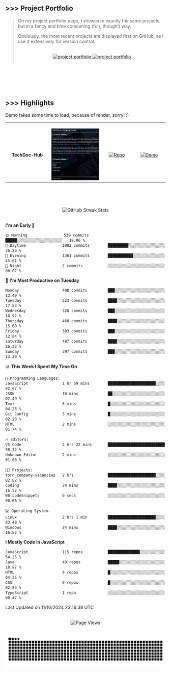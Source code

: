 ## >>> Project Portfolio

> On my project portfolio page, I showcase exactly the same projects, but in a fancy and time consuming (fun, though!) way.
>
> Obviously, the most recent projects are displayed first on GitHub, as I use it extensively for version control.
>
> <br>
>
> <div align="center">
>  <a href="https://shcoobz.github.io/">
>    <img src="https://img.shields.io/badge/portfolio_&hairsp;_page-Link-28a745?style=for-the-badge&logo=github" alt="project portfolio"/>
>  </a>
>
> <a href="https://github.com/Shcoobz/list_projects">
>     <img src="https://img.shields.io/badge/github_projects-List-28a745?style=for-the-badge&logo=github" alt="project portfolio"/>
>   </a>
> </div>
>
> <br>

<br>

##

<br>

## >>> Highlights

Demo takes some time to load, because of render, sorry! :)

<table>
  <tr>
    <td align="center">
      <img width="170" height="1" alt="">
      <strong>TechDoc-Hub</strong>
    </td>
    <td align="center">
      <img width="350" height="1" alt="">
      <img src="img/advancedJS_mern_techdoc-hub.png" alt="Blabber Bot Image" width="200" >
    </td>
    <td align="center">
      <img width="170" height="1" alt="">
      <a href="https://github.com/Shcoobz/advancedJS_mern_techdoc-hub/">
        <img src="https://img.shields.io/badge/Repo-007bff?logo=github&logoColor=white" style="width:110px; height:auto;" alt="Repo">
      </a>
    </td>
    <td align="center">
      <img width="170" height="1" alt="">
      <a href="https://advancedjs-mern-techdoc-hub.onrender.com/">
        <img src="https://img.shields.io/badge/Demo-28a745?logo=google-chrome&logoColor=white" style="width:120px; height:auto;" alt="Demo">
      </a>
    </td>
  </tr>
</table>

<br>

##

<br>

<!-- GitHub Streak Stats -->
<div align="center">
  <img src="https://github-readme-streak-stats.herokuapp.com/?user=Shcoobz&theme=whatsapp-dark2&border=28A745&currStreakNum=28A745&sideNums=28A745" alt="GitHub Streak Stats"/>
  <!-- shadow-green  -->
</div>

<br>

<!--START_SECTION:waka-->
**I'm an Early 🐤** 

```text
🌞 Morning                539 commits         █████░░░░░░░░░░░░░░░░░░░░   18.06 % 
🌆 Daytime                1082 commits        █████████░░░░░░░░░░░░░░░░   36.26 % 
🌃 Evening                1361 commits        ███████████░░░░░░░░░░░░░░   45.61 % 
🌙 Night                  2 commits           ░░░░░░░░░░░░░░░░░░░░░░░░░   00.07 % 
```
📅 **I'm Most Productive on Tuesday** 

```text
Monday                   400 commits         ███░░░░░░░░░░░░░░░░░░░░░░   13.40 % 
Tuesday                  523 commits         ████░░░░░░░░░░░░░░░░░░░░░   17.53 % 
Wednesday                326 commits         ███░░░░░░░░░░░░░░░░░░░░░░   10.92 % 
Thursday                 468 commits         ████░░░░░░░░░░░░░░░░░░░░░   15.68 % 
Friday                   383 commits         ███░░░░░░░░░░░░░░░░░░░░░░   12.84 % 
Saturday                 487 commits         ████░░░░░░░░░░░░░░░░░░░░░   16.32 % 
Sunday                   397 commits         ███░░░░░░░░░░░░░░░░░░░░░░   13.30 % 
```


📊 **This Week I Spent My Time On** 

```text
💬 Programming Languages: 
JavaScript               1 hr 59 mins        █████████████████████░░░░   82.07 % 
JSON                     10 mins             ██░░░░░░░░░░░░░░░░░░░░░░░   07.49 % 
Text                     6 mins              █░░░░░░░░░░░░░░░░░░░░░░░░   04.28 % 
Git Config               3 mins              █░░░░░░░░░░░░░░░░░░░░░░░░   02.20 % 
HTML                     2 mins              ░░░░░░░░░░░░░░░░░░░░░░░░░   01.74 % 

🔥 Editors: 
VS Code                  2 hrs 22 mins       █████████████████████████   98.32 % 
Unknown Editor           2 mins              ░░░░░░░░░░░░░░░░░░░░░░░░░   01.68 % 

🐱‍💻 Projects: 
torn_company-vacancies   2 hrs               █████████████████████░░░░   82.82 % 
Coding                   24 mins             ████░░░░░░░░░░░░░░░░░░░░░   16.52 % 
00.codeSnippets          0 secs              ░░░░░░░░░░░░░░░░░░░░░░░░░   00.66 % 

💻 Operating System: 
Linux                    2 hrs 1 min         █████████████████████░░░░   83.48 % 
Windows                  24 mins             ████░░░░░░░░░░░░░░░░░░░░░   16.52 % 
```

**I Mostly Code in JavaScript** 

```text
JavaScript               115 repos           ██████████████░░░░░░░░░░░   54.25 % 
Java                     40 repos            █████░░░░░░░░░░░░░░░░░░░░   18.87 % 
HTML                     9 repos             █░░░░░░░░░░░░░░░░░░░░░░░░   04.25 % 
CSS                      6 repos             █░░░░░░░░░░░░░░░░░░░░░░░░   02.83 % 
TypeScript               1 repo              ░░░░░░░░░░░░░░░░░░░░░░░░░   00.47 % 
```




 Last Updated on 11/10/2024 23:16:38 UTC
<!--END_SECTION:waka-->

<br>

<!-- Visitor counter -->
<div align="center">
   <img src="https://komarev.com/ghpvc/?username=Shcoobz&style=for-the-badge&color=28A745&label=Page+Views" alt="Page Views"/>
</div>

##

<!-- Snake eating commits -->
<div align="center">
<img alt="GitHub Snake" src="https://raw.githubusercontent.com/Shcoobz/Shcoobz/output/github-contribution-grid-snake-dark.svg" />
</div>
